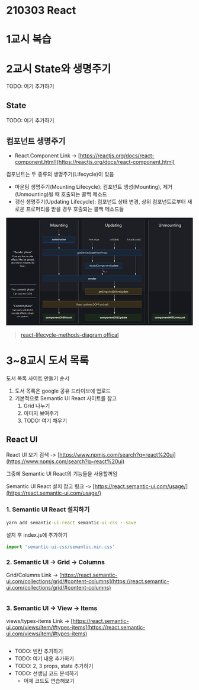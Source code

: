 # 210303 React

# 1교시 복습

# 2교시 State와 생명주기

TODO: 여기 추가하기

## State

TODO: 여기 추가하기

## 컴포넌트 생명주기

- React.Component Link -> [https://reactjs.org/docs/react-component.html](https://reactjs.org/docs/react-component.html)

컴포넌트는 두 종류의 생명주기(Lifecycle)이 있음
- 마운팅 생명주기(Mounting Lifecycle): 컴포넌트 생성(Mounting), 제거(Unmounting)될 때 호출되는 콜백 메소드
- 갱신 생명주기(Updating Lifecycle): 컴포넌트 상태 변경, 상위 컴포넌트로부터 새로운 프로퍼티를 받을 경우 호출되는 콜백 메소드들

![Component lifecycle](./assets/lifecycle.png)
> [react-lifecycle-methods-diagram offical](https://projects.wojtekmaj.pl/react-lifecycle-methods-diagram/)

# 3~8교시 도서 목록

도서 목록 사이트 만들기 순서

1. 도서 목록은 google 공유 드라이브에 업로드
2. 기본적으로 Semantic UI React 사이트를 참고
   1. Grid 나누기
   2. 이미지 보여주기
   3. TODO: 여기 채우기

## React UI 

React UI 보기 검색 -> [https://www.npmjs.com/search?q=react%20ui](https://www.npmjs.com/search?q=react%20ui)

그중에 Semantic UI React의 기능들을 사용할꺼임

Semantic UI React 설치 참고 링크 -> [https://react.semantic-ui.com/usage/](https://react.semantic-ui.com/usage/)

### 1. Semantic UI React 설치하기

```cmd
yarn add semantic-ui-react semantic-ui-css --save
```

설치 후 index.js에 추가하기

```javascript
import 'semantic-ui-css/semantic.min.css'
```

### 2. Semantic UI -> Grid -> Columns

Grid/Columns Link -> [https://react.semantic-ui.com/collections/grid/#content-columns](https://react.semantic-ui.com/collections/grid/#content-columns)

```javascript

```

### 3. Semantic UI -> View -> Items

views/types-items Link -> [https://react.semantic-ui.com/views/item/#types-items](https://react.semantic-ui.com/views/item/#types-items)

```javascript

```

- TODO: 빈칸 추가하기
- TODO: 여기 내용 추가하기
- TODO: 2, 3 props, state 추가하기
- TODO: 선생님 코드 분석하기
  - 어제 코드도 연습해보기
